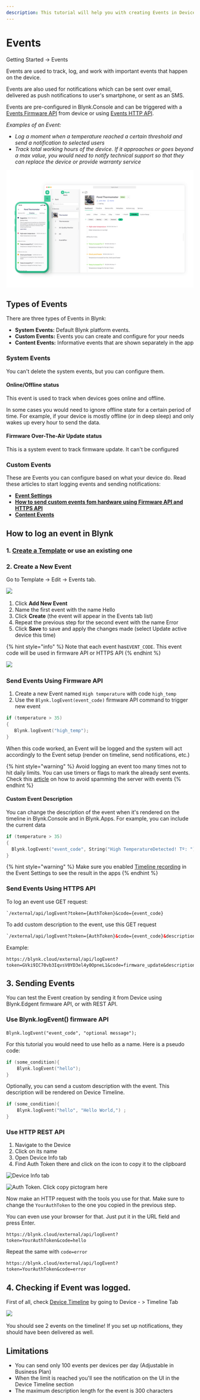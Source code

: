 ```yaml
---
description: This tutorial will help you with creating Events in Device Templates
---
```


# Events

Getting Started -> Events



Events are used to track, log, and work with important events that happen on the device.&#x20;

Events are also used for notifications which can be sent over email, delivered as push notifications to user's smartphone, or sent as an SMS.

Events are pre-configured in Blynk.Console and can be triggered with a [Events Firmware API](../blynk-library-firmware-api/log-event.md) from device or using [Events HTTP API](../blynk.cloud/trigger-events-api.md).

_Examples of an Event:_

* _Log a moment when a temperature reached a certain threshold and send a notification to selected users_
* _Track total working hours of the device. If it approaches or goes beyond a max value, you would need to notify technical support so that they can replace the device or provide warranty service_



![Events list in the template](../.gitbook/assets/events.png)



## Types of Events

There are three types of Events in Blynk:&#x20;

* **System Events:** Default Blynk platform events.&#x20;
* **Custom Events:** Events you can create and configure for your needs
* **Content Events:** Informative events that are shown separately in the app

### System Events

You can't delete the system events, but you can configure them.

#### Online/Offline status

This event is used to track when devices goes online and offline.

In some cases you would need to ignore offline state for a certain period of time. For example, if your device is mostly offline (or in deep sleep) and only wakes up every hour to send the data.



#### Firmware Over-The-Air Update status

This is a system event to track firmware update. It can't be configured



### Custom Events

These are Events you can configure based on what your device do. Read these articles to start logging events and sending notifications:&#x20;

* [**Event Settings**](../blynk.console/templates/events/custom-events/events-general-setting.md)
* [**How to send custom events fom hardware using Firmware API and HTTPS API**](../blynk.console/templates/events/custom-events/events--how-to-log-events.md)&#x20;
* [**Content Events**](../blynk.console/templates/events/custom-events/events-content-events.md)



## How to log an event in Blynk

### 1. [Create a Template](template-quick-setup/) or use an existing one

### 2. Create a New Event

Go to Template -> Edit -> Events tab.



![](../.gitbook/assets/default\_events.png)



1. Click **Add New Event**
2. Name the first event with the name Hello
3. Click **Create** (the event will appear in the Events tab list)
4. Repeat the previous step for the second event with the name Error
5. Click **Save** to save and apply the changes made (select Update active device this time)

{% hint style="info" %}
Note that each event has`EVENT_CODE`. This event code will be used in firmware API or HTTPS API
{% endhint %}

![](../.gitbook/assets/2\_new\_events.png)

### Send Events Using Firmware API

1. Create a new Event named `High temperature` with code `high_temp`
2. Use the `Blynk.logEvent(event_code)` firmware API command to trigger new event

```cpp
if (temperature > 35)
{
   Blynk.logEvent("high_temp");
}
```

When this code worked, an Event will be logged and the system will act accordingly to the Event setup (render on timeline, send notifications, etc.)

{% hint style="warning" %}
Avoid logging an event too many times not to hit daily limits. You can use timers or flags to mark the already sent events. Check this [article](how-to-display-any-sensor-data-in-blynk-app.md) on how to avoid spamming the server with events
{% endhint %}



#### Custom Event Description

You can change the description of the event when it's rendered on the timeline in Blynk.Console and in Blynk.Apps. For example, you can include the current data

```cpp
if (temperature > 35)
{
  Blynk.logEvent("event_code", String("High TemperatureDetected! Tº: ") + temp);
}
```

{% hint style="warning" %}
Make sure you enabled [Timeline recording](../blynk.console/templates/events/custom-events/events-general-setting.md#show-event-on-the-timeline) in the Event Settings to see the result in the apps
{% endhint %}



### Send Events Using HTTPS API

To log an event use GET request:&#x20;

```
`/external/api/logEvent?token={AuthToken}&code={event_code}
```



To add custom description to the event, use this GET request

```html
`/external/api/logEvent?token={AuthToken}&code={event_code}&description={event_description}
```



Example:

```
https://blynk.cloud/external/api/logEvent?token=GVki9IC70vb3IqvsV0YD3el4y0OpneL1&code=firmware_update&description=test
```

##

## 3. Sending Events

You can test the Event creation by sending it from Device using Blynk.Edgent firmware API, or with REST API.

### Use Blynk.logEvent() firmware API

`Blynk.logEvent("event_code", "optional message");`

For this tutorial you would need to use hello as a name. Here is a pseudo code:

```cpp
if (some_condition){
    Blynk.logEvent("hello");
}
```

Optionally, you can send a custom description with the event. This description will be rendered on Device Timeline.

```cpp
if (some_condition){
    Blynk.logEvent("hello", "Hello World,") ;
}
```

### Use HTTP REST API

1. Navigate to the Device
2. Click on its name
3. Open Device Info tab
4. Find Auth Token there and click on the icon to copy it to the clipboard

![Device Info tab](../.gitbook/assets/event\_device\_info.png)

![Auth Token. Click copy pictogram here](../.gitbook/assets/single\_auth\_token.png)

Now make an HTTP request with the tools you use for that. Make sure to change the `YourAuthToken` to the one you copied in the previous step.

You can even use your browser for that. Just put it in the URL field and press Enter.

```http
https://blynk.cloud/external/api/logEvent?token=YourAuthToken&code=hello
```

Repeat the same with `code=error`

```http
https://blynk.cloud/external/api/logEvent?token=YourAuthToken&code=error
```

## 4. Checking if Event was logged.

First of all, check [Device Timeline](../blynk.console/devices/device-profile/timeline.md) by going to Device - > Timeline Tab

![](../.gitbook/assets/events\_on\_timeline.png)

You should see 2 events on the timeline! If you set up notifications, they should have been delivered as well.

## Limitations

* You can send only 100 events per devices per day (Adjustable in Business Plan)
* When the limit is reached you'll see the notification on the UI in the Device Timeline section
* The maximum description length for the event is 300 characters

